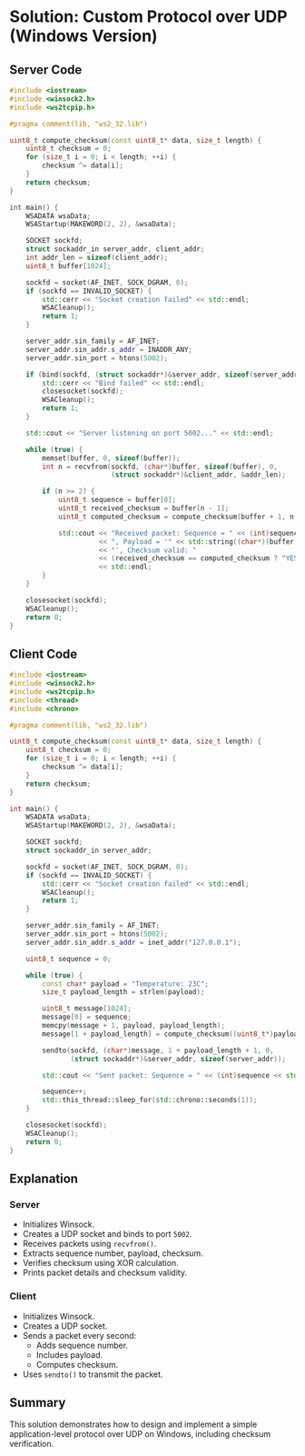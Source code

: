 # Solution: Custom Protocol over UDP (Windows Version)

## Server Code

```cpp
#include <iostream>
#include <winsock2.h>
#include <ws2tcpip.h>

#pragma comment(lib, "ws2_32.lib")

uint8_t compute_checksum(const uint8_t* data, size_t length) {
    uint8_t checksum = 0;
    for (size_t i = 0; i < length; ++i) {
        checksum ^= data[i];
    }
    return checksum;
}

int main() {
    WSADATA wsaData;
    WSAStartup(MAKEWORD(2, 2), &wsaData);

    SOCKET sockfd;
    struct sockaddr_in server_addr, client_addr;
    int addr_len = sizeof(client_addr);
    uint8_t buffer[1024];

    sockfd = socket(AF_INET, SOCK_DGRAM, 0);
    if (sockfd == INVALID_SOCKET) {
        std::cerr << "Socket creation failed" << std::endl;
        WSACleanup();
        return 1;
    }

    server_addr.sin_family = AF_INET;
    server_addr.sin_addr.s_addr = INADDR_ANY;
    server_addr.sin_port = htons(5002);

    if (bind(sockfd, (struct sockaddr*)&server_addr, sizeof(server_addr)) == SOCKET_ERROR) {
        std::cerr << "Bind failed" << std::endl;
        closesocket(sockfd);
        WSACleanup();
        return 1;
    }

    std::cout << "Server listening on port 5002..." << std::endl;

    while (true) {
        memset(buffer, 0, sizeof(buffer));
        int n = recvfrom(sockfd, (char*)buffer, sizeof(buffer), 0,
                         (struct sockaddr*)&client_addr, &addr_len);

        if (n >= 2) {
            uint8_t sequence = buffer[0];
            uint8_t received_checksum = buffer[n - 1];
            uint8_t computed_checksum = compute_checksum(buffer + 1, n - 2);

            std::cout << "Received packet: Sequence = " << (int)sequence
                      << ", Payload = '" << std::string((char*)(buffer + 1), n - 2)
                      << "', Checksum valid: "
                      << (received_checksum == computed_checksum ? "YES" : "NO")
                      << std::endl;
        }
    }

    closesocket(sockfd);
    WSACleanup();
    return 0;
}
```

## Client Code

```cpp
#include <iostream>
#include <winsock2.h>
#include <ws2tcpip.h>
#include <thread>
#include <chrono>

#pragma comment(lib, "ws2_32.lib")

uint8_t compute_checksum(const uint8_t* data, size_t length) {
    uint8_t checksum = 0;
    for (size_t i = 0; i < length; ++i) {
        checksum ^= data[i];
    }
    return checksum;
}

int main() {
    WSADATA wsaData;
    WSAStartup(MAKEWORD(2, 2), &wsaData);

    SOCKET sockfd;
    struct sockaddr_in server_addr;

    sockfd = socket(AF_INET, SOCK_DGRAM, 0);
    if (sockfd == INVALID_SOCKET) {
        std::cerr << "Socket creation failed" << std::endl;
        WSACleanup();
        return 1;
    }

    server_addr.sin_family = AF_INET;
    server_addr.sin_port = htons(5002);
    server_addr.sin_addr.s_addr = inet_addr("127.0.0.1");

    uint8_t sequence = 0;

    while (true) {
        const char* payload = "Temperature: 23C";
        size_t payload_length = strlen(payload);

        uint8_t message[1024];
        message[0] = sequence;
        memcpy(message + 1, payload, payload_length);
        message[1 + payload_length] = compute_checksum((uint8_t*)payload, payload_length);

        sendto(sockfd, (char*)message, 1 + payload_length + 1, 0,
               (struct sockaddr*)&server_addr, sizeof(server_addr));

        std::cout << "Sent packet: Sequence = " << (int)sequence << std::endl;

        sequence++;
        std::this_thread::sleep_for(std::chrono::seconds(1));
    }

    closesocket(sockfd);
    WSACleanup();
    return 0;
}
```

## Explanation

### Server

- Initializes Winsock.
- Creates a UDP socket and binds to port `5002`.
- Receives packets using `recvfrom()`.
- Extracts sequence number, payload, checksum.
- Verifies checksum using XOR calculation.
- Prints packet details and checksum validity.

### Client

- Initializes Winsock.
- Creates a UDP socket.
- Sends a packet every second:
  - Adds sequence number.
  - Includes payload.
  - Computes checksum.
- Uses `sendto()` to transmit the packet.

## Summary

This solution demonstrates how to design and implement a simple application-level protocol over UDP on Windows, including checksum verification.
